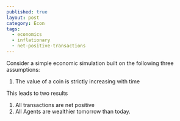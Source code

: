 ```yaml
---
published: true
layout: post
category: Econ
tags:
  - economics
  - inflationary
  - net-positive-transactions
---
```


Consider a simple economic simulation built on the following three assumptions:

1. The value of a coin is strictly increasing with time

This leads to two results

1. All transactions are net positive
2. All Agents are wealthier tomorrow than today.

